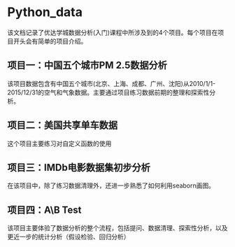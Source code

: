# Python_data
该文档记录了优达学城数据分析(入门)课程中所涉及到的4个项目。每个项目在项目开头会有简单的项目介绍。
## 项目一：中国五个城市PM 2.5数据分析
该项目数据包含有中国五个城市(北京、上海、成都、广州、沈阳)从2010/1/1-2015/12/31的空气和气象数据。主要通过项目练习数据前期的整理和探索性分析。
## 项目二：美国共享单车数据
这个项目主要练习对自定义函数的使用
## 项目三：IMDb电影数据集初步分析
在该项目中，除了练习数据清理外，还进一步熟悉了如何利用seaborn画图。
## 项目四：A\B Test
该项目主要体验了数据分析的整个流程，包括提问、数据清理、探索性分析，以及更近一步的统计分析（假设检验、回归分析）

